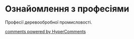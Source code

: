 <div id="hypercomments_widget" class="js-hypercomments-widget invisible"></div>

# Ознайомлення з професіями

Професії деревообробної промисловості.

<div class="js-hypercomments-container">
<a href="http://hypercomments.com" class="hc-link" title="comments widget">comments powered by HyperComments</a>
</div>